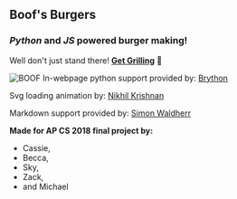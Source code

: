 Boof's Burgers
---
### _Python_ and _JS_ powered burger making!
Well don't just stand there!
__[Get Grilling](https://burgermaker.github.io/)__ 🍔

![BOOF](https://raw.githubusercontent.com/burgermaker/burgermaker.github.io/master/boofs%20burgers.jpg)
In-webpage python support provided by:
[Brython](https://brython.info/)

Svg loading animation by:
[Nikhil Krishnan](https://codepen.io/nikhil8krishnan/pen/rVoXJa/)

Markdown support provided by:
[Simon Waldherr](https://github.com/SimonWaldherr/micromarkdown.js/)

__Made for AP CS 2018 final project by:__
* Cassie,
* Becca,
* Sky,
* Zack,
* and Michael
